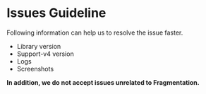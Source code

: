# Issues Guideline

Following information can help us to resolve the issue faster.

* Library version
* Support-v4 version
* Logs
* Screenshots

**In addition, we do not accept issues unrelated to Fragmentation.**